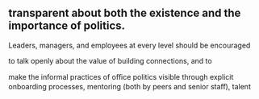 ## transparent about both the existence and the importance of politics.

Leaders, managers, and employees at every level should be encouraged

to talk openly about the value of building connections, and to

make the informal practices of oﬃce politics visible through explicit onboarding processes, mentoring (both by peers and senior staﬀ), talent